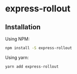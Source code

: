 # express-rollout

## Installation

Using NPM:

```sh
npm install -S express-rollout
```

Using yarn:

```sh
yarn add express-rollout
```
